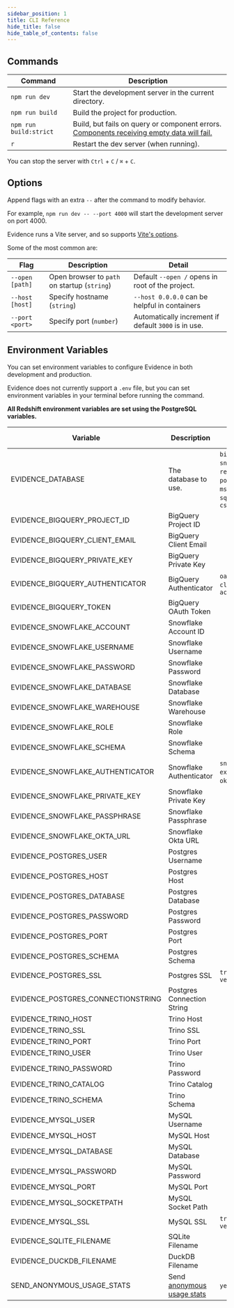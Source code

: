```yaml
---
sidebar_position: 1
title: CLI Reference
hide_title: false
hide_table_of_contents: false
---
```


## Commands

| Command                | Description                                            |
| ---------------------- | ------------------------------------------------------ |
| `npm run dev`          | Start the development server in the current directory. |
| `npm run build`        | Build the project for production.                      |
| `npm run build:strict` | Build, but fails on query or component errors. [Components receiving empty data will fail.](/deployment/overview#buildstrict) |
| `r`                    | Restart the dev server (when running).                 |

You can stop the server with `Ctrl` + `C` / `⌘` + `C`.

## Options

Append flags with an extra `--` after the command to modify behavior.

For example, `npm run dev -- --port 4000` will start the development server on port 4000.

Evidence runs a Vite server, and so supports [Vite's options](https://vitejs.dev/guide/cli.html#options).

Some of the most common are:

| Flag            | Description                                  | Detail                                               |
| --------------- | -------------------------------------------- | ---------------------------------------------------- |
| `--open [path]` | Open browser to `path` on startup (`string`) | Default `--open /` opens in root of the project.     |
| `--host [host]` | Specify hostname (`string`)                  | `--host 0.0.0.0` can be helpful in containers        |
| `--port <port>` | Specify port (`number`)                      | Automatically increment if default `3000` is in use. |

## Environment Variables

You can set environment variables to configure Evidence in both development and production.

Evidence does not currently support a `.env` file, but you can set environment variables in your terminal before running the command.

**All Redshift environment variables are set using the PostgreSQL variables.**

| Variable                            | Description                                                     | Options (if applicable)                                                                                 |
| ----------------------------------- | --------------------------------------------------------------- | ------------------------------------------------------------------------------------------------------- |
| EVIDENCE_DATABASE                   | The database to use.                                            | `bigquery` , `snowflake` , `redshift`, `postgres`, `trino`, `mssql`, `mysql`, `sqlite`, `duckdb`, `csv` |
| EVIDENCE_BIGQUERY_PROJECT_ID        | BigQuery Project ID                                             |                                                                                                         |
| EVIDENCE_BIGQUERY_CLIENT_EMAIL      | BigQuery Client Email                                           |                                                                                                         |
| EVIDENCE_BIGQUERY_PRIVATE_KEY       | BigQuery Private Key                                            |                                                                                                         |
| EVIDENCE_BIGQUERY_AUTHENTICATOR     | BigQuery Authenticator                                          | `oauth`, `gcloud-cli`, `service-account`                                                                |
| EVIDENCE_BIGQUERY_TOKEN             | BigQuery OAuth Token                                            |                                                                                                         |
| EVIDENCE_SNOWFLAKE_ACCOUNT          | Snowflake Account ID                                            |                                                                                                         |
| EVIDENCE_SNOWFLAKE_USERNAME         | Snowflake Username                                              |                                                                                                         |
| EVIDENCE_SNOWFLAKE_PASSWORD         | Snowflake Password                                              |                                                                                                         |
| EVIDENCE_SNOWFLAKE_DATABASE         | Snowflake Database                                              |                                                                                                         |
| EVIDENCE_SNOWFLAKE_WAREHOUSE        | Snowflake Warehouse                                             |                                                                                                         |
| EVIDENCE_SNOWFLAKE_ROLE             | Snowflake Role                                                  |                                                                                                         |
| EVIDENCE_SNOWFLAKE_SCHEMA           | Snowflake Schema                                                |                                                                                                         |
| EVIDENCE_SNOWFLAKE_AUTHENTICATOR    | Snowflake Authenticator                                         | `snowflake_jwt`, `externalbrowser`, `okta`, `snowflake`                                                 |
| EVIDENCE_SNOWFLAKE_PRIVATE_KEY      | Snowflake Private Key                                           |                                                                                                         |
| EVIDENCE_SNOWFLAKE_PASSPHRASE       | Snowflake Passphrase                                            |                                                                                                         |
| EVIDENCE_SNOWFLAKE_OKTA_URL         | Snowflake Okta URL                                              |                                                                                                         |
| EVIDENCE_POSTGRES_USER              | Postgres Username                                               |                                                                                                         |
| EVIDENCE_POSTGRES_HOST              | Postgres Host                                                   |                                                                                                         |
| EVIDENCE_POSTGRES_DATABASE          | Postgres Database                                               |                                                                                                         |
| EVIDENCE_POSTGRES_PASSWORD          | Postgres Password                                               |                                                                                                         |
| EVIDENCE_POSTGRES_PORT              | Postgres Port                                                   |                                                                                                         |
| EVIDENCE_POSTGRES_SCHEMA            | Postgres Schema                                                 |                                                                                                         |
| EVIDENCE_POSTGRES_SSL               | Postgres SSL                                                    | `true` , `false`, `no-verify`                                                                           |
| EVIDENCE_POSTGRES_CONNECTIONSTRING  | Postgres Connection String                                      |                                                                                                         |
| EVIDENCE_TRINO_HOST                 | Trino Host                                                      |                                                                                                         |
| EVIDENCE_TRINO_SSL                  | Trino SSL                                                       |                                                                                                         |
| EVIDENCE_TRINO_PORT                 | Trino Port                                                      |                                                                                                         |
| EVIDENCE_TRINO_USER                 | Trino User                                                      |                                                                                                         |
| EVIDENCE_TRINO_PASSWORD             | Trino Password                                                  |                                                                                                         |
| EVIDENCE_TRINO_CATALOG              | Trino Catalog                                                   |                                                                                                         |
| EVIDENCE_TRINO_SCHEMA               | Trino Schema                                                    |                                                                                                         |
| EVIDENCE_MYSQL_USER                 | MySQL Username                                                  |                                                                                                         |
| EVIDENCE_MYSQL_HOST                 | MySQL Host                                                      |                                                                                                         |
| EVIDENCE_MYSQL_DATABASE             | MySQL Database                                                  |                                                                                                         |
| EVIDENCE_MYSQL_PASSWORD             | MySQL Password                                                  |                                                                                                         |
| EVIDENCE_MYSQL_PORT                 | MySQL Port                                                      |                                                                                                         |
| EVIDENCE_MYSQL_SOCKETPATH           | MySQL Socket Path                                               |                                                                                                         |
| EVIDENCE_MYSQL_SSL                  | MySQL SSL                                                       | `true` , `false`, `no-verify`                                                                           |
| EVIDENCE_SQLITE_FILENAME            | SQLite Filename                                                 |                                                                                                         |
| EVIDENCE_DUCKDB_FILENAME            | DuckDB Filename                                                 |                                                                                                         |
| SEND_ANONYMOUS_USAGE_STATS          | Send [anonymous usage stats](localhost:3000/settings#telemetry) | `yes` , `no`                                                                                            |
